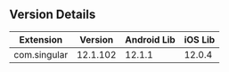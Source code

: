 ## Version Details

| Extension | Version | Android Lib | iOS Lib |
| --- | --- | --- | --- |
| com.singular | 12.1.102 | 12.1.1 | 12.0.4 |

